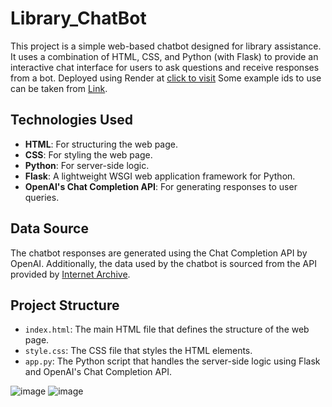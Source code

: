 # Library_ChatBot

This project is a simple web-based chatbot designed for library assistance. 
It uses a combination of HTML, CSS, and Python (with Flask) to provide an interactive chat interface for users to ask questions and receive responses from a bot.
Deployed using Render at [click to visit](https://library-chatbot.onrender.com)
Some example ids to use can be taken from [Link](https://api.archivelab.org/items).

## Technologies Used

- **HTML**: For structuring the web page.
- **CSS**: For styling the web page.
- **Python**: For server-side logic.
- **Flask**: A lightweight WSGI web application framework for Python.
- **OpenAI's Chat Completion API**: For generating responses to user queries.

## Data Source

The chatbot responses are generated using the Chat Completion API by OpenAI. 
Additionally, the data used by the chatbot is sourced from the API provided by [Internet Archive](https://archive.org/details/texts).

## Project Structure

- `index.html`: The main HTML file that defines the structure of the web page.
- `style.css`: The CSS file that styles the HTML elements.
- `app.py`: The Python script that handles the server-side logic using Flask and OpenAI's Chat Completion API.

![image](https://github.com/hjangir080/Library_ChatBot/assets/112872382/ce55b390-86d0-440f-a5f8-d445764cfda7)
![image](https://github.com/hjangir080/Library_ChatBot/assets/112872382/5ec25b2a-d03f-4357-a30d-978e5464201f)
